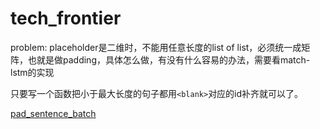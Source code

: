 # tech_frontier

problem: placeholder是二维时，不能用任意长度的list of list，必须统一成矩阵，也就是做padding，具体怎么做，有没有什么容易的办法，需要看match-lstm的实现

只要写一个函数把小于最大长度的句子都用`<blank>`对应的id补齐就可以了。

[pad_sentence_batch](https://github.com/mediaProduct2017/tf-gpu/blob/master/fasttext_similarity.py)
